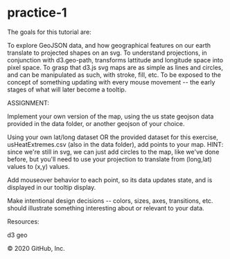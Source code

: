 # practice-1

The goals for this tutorial are:

To explore GeoJSON data, and how geographical features on our earth translate to projected shapes on an svg.
To understand projections, in conjunction with d3.geo-path, transforms lattitude and longitude space into pixel space.
To grasp that d3.js svg maps are as simple as lines and circles, and can be manipulated as such, with stroke, fill, etc.
To be exposed to the concept of something updating with every mouse movement -- the early stages of what will later become a tooltip.

ASSIGNMENT:

Implement your own version of the map, using the us state geojson data provided in the data folder, or another geojson of your choice.

 Using your own lat/long dataset OR the provided dataset for this exercise, usHeatExtremes.csv (also in the data folder), add points to your map. HINT: since we're still in svg, we can just add circles to the map, like we've done before, but you'll need to use your projection to translate from (long,lat) values to (x,y) values.

 Add mouseover behavior to each point, so its data updates state, and is displayed in our tooltip display.

 Make intentional design decisions -- colors, sizes, axes, transitions, etc. should illustrate something interesting about or relevant to your data.
 
 
 Resources:
 
d3 geo

© 2020 GitHub, Inc.

